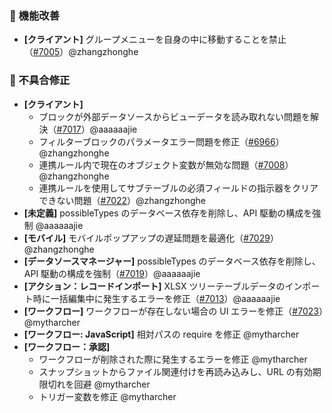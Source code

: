 ### 🚀 機能改善

* **[クライアント]** グループメニューを自身の中に移動することを禁止（[#7005](https://github.com/nocobase/nocobase/pull/7005)）@zhangzhonghe

### 🐛 不具合修正

* **[クライアント]**
  * ブロックが外部データソースからビューデータを読み取れない問題を解決（[#7017](https://github.com/nocobase/nocobase/pull/7017)）@aaaaaajie
  * フィルターブロックのパラメータエラー問題を修正（[#6966](https://github.com/nocobase/nocobase/pull/6966)）@zhangzhonghe
  * 連携ルール内で現在のオブジェクト変数が無効な問題（[#7008](https://github.com/nocobase/nocobase/pull/7008)）@zhangzhonghe
  * 連携ルールを使用してサブテーブルの必須フィールドの指示器をクリアできない問題（[#7022](https://github.com/nocobase/nocobase/pull/7022)）@zhangzhonghe
* **[未定義]** possibleTypes のデータベース依存を削除し、API 駆動の構成を強制 @aaaaaajie
* **[モバイル]** モバイルポップアップの遅延問題を最適化（[#7029](https://github.com/nocobase/nocobase/pull/7029)）@zhangzhonghe
* **[データソースマネージャー]** possibleTypes のデータベース依存を削除し、API 駆動の構成を強制（[#7019](https://github.com/nocobase/nocobase/pull/7019)）@aaaaaajie
* **[アクション：レコードインポート]** XLSX ツリーテーブルデータのインポート時に一括編集中に発生するエラーを修正（[#7013](https://github.com/nocobase/nocobase/pull/7013)）@aaaaaajie
* **[ワークフロー]** ワークフローが存在しない場合の UI エラーを修正（[#7023](https://github.com/nocobase/nocobase/pull/7023)）@mytharcher
* **[ワークフロー: JavaScript]** 相対パスの require を修正 @mytharcher
* **[ワークフロー：承認]**
  * ワークフローが削除された際に発生するエラーを修正 @mytharcher
  * スナップショットからファイル関連付けを再読み込みし、URL の有効期限切れを回避 @mytharcher
  * トリガー変数を修正 @mytharcher
